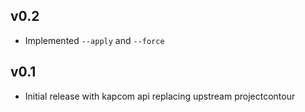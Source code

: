 ## v0.2
- Implemented `--apply` and `--force`

## v0.1
- Initial release with kapcom api replacing upstream projectcontour
